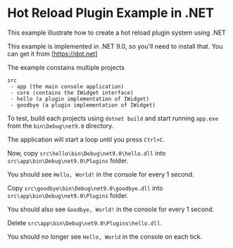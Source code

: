 # Hot Reload Plugin Example in .NET
This example illustrate how to create a hot reload plugin system using .NET

This example is implemented in .NET 9.0, so you'll need to install that. You can get it from [https://dot.net]

The example constains multiple projects
```
src
 - app (the main console application)
 - core (contains the IWidget interface)
 - hello (a plugin implementation of IWidget)
 - goodbye (a plugin implementation of IWidget)
 ```

 To test, build each projects using `dotnet build` and start running `app.exe` from the `bin\Debug\net9.0` directory.
 
 The application will start a loop until you press `Ctrl+C`.

 Now, copy `src\hello\bin\Debug\net9.0\hello.dll` into `src\app\bin\Debug\net9.0\Plugins` folder.

 You should see `Hello, World!` in the console for every 1 second.

 Copy `src\goodbye\bin\Debug\net9.0\goodbye.dll` into `src\app\bin\Debug\net9.0\Plugins` folder.

 You should also see `Goodbye, World!` in the console for every 1 second.

 Delete `src\app\bin\Debug\net9.0\Plugins\hello.dll`.

 You should no longer see `Hello, World` in the console on each tick.